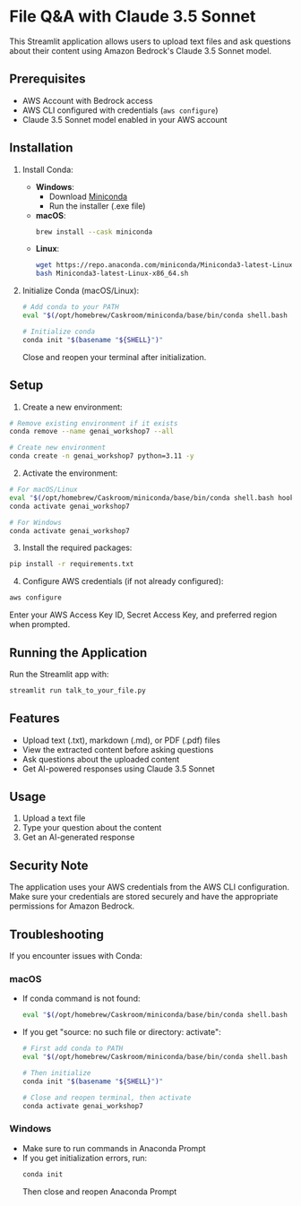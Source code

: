 # File Q&A with Claude 3.5 Sonnet

This Streamlit application allows users to upload text files and ask questions about their content using Amazon Bedrock's Claude 3.5 Sonnet model.

## Prerequisites

- AWS Account with Bedrock access
- AWS CLI configured with credentials (`aws configure`)
- Claude 3.5 Sonnet model enabled in your AWS account

## Installation

1. Install Conda:
   - **Windows**: 
     - Download [Miniconda](https://docs.conda.io/en/latest/miniconda.html)
     - Run the installer (.exe file)
   - **macOS**:
     ```bash
     brew install --cask miniconda
     ```
   - **Linux**:
     ```bash
     wget https://repo.anaconda.com/miniconda/Miniconda3-latest-Linux-x86_64.sh
     bash Miniconda3-latest-Linux-x86_64.sh
     ```

2. Initialize Conda (macOS/Linux):
   ```bash
   # Add conda to your PATH
   eval "$(/opt/homebrew/Caskroom/miniconda/base/bin/conda shell.bash hook)"
   
   # Initialize conda
   conda init "$(basename "${SHELL}")"
   ```
   
   Close and reopen your terminal after initialization.

## Setup

1. Create a new environment:
```bash
# Remove existing environment if it exists
conda remove --name genai_workshop7 --all

# Create new environment
conda create -n genai_workshop7 python=3.11 -y
```

2. Activate the environment:
```bash
# For macOS/Linux
eval "$(/opt/homebrew/Caskroom/miniconda/base/bin/conda shell.bash hook)"
conda activate genai_workshop7

# For Windows
conda activate genai_workshop7
```

3. Install the required packages:
```bash
pip install -r requirements.txt
```

4. Configure AWS credentials (if not already configured):
```bash
aws configure
```
Enter your AWS Access Key ID, Secret Access Key, and preferred region when prompted.

## Running the Application

Run the Streamlit app with:
```bash
streamlit run talk_to_your_file.py
```

## Features

- Upload text (.txt), markdown (.md), or PDF (.pdf) files
- View the extracted content before asking questions
- Ask questions about the uploaded content
- Get AI-powered responses using Claude 3.5 Sonnet

## Usage

1. Upload a text file
2. Type your question about the content
3. Get an AI-generated response

## Security Note

The application uses your AWS credentials from the AWS CLI configuration. Make sure your credentials are stored securely and have the appropriate permissions for Amazon Bedrock.

## Troubleshooting

If you encounter issues with Conda:

### macOS
- If conda command is not found:
  ```bash
  eval "$(/opt/homebrew/Caskroom/miniconda/base/bin/conda shell.bash hook)"
  ```
- If you get "source: no such file or directory: activate":
  ```bash
  # First add conda to PATH
  eval "$(/opt/homebrew/Caskroom/miniconda/base/bin/conda shell.bash hook)"
  
  # Then initialize
  conda init "$(basename "${SHELL}")"
  
  # Close and reopen terminal, then activate
  conda activate genai_workshop7
  ```

### Windows
- Make sure to run commands in Anaconda Prompt
- If you get initialization errors, run:
  ```bash
  conda init
  ```
  Then close and reopen Anaconda Prompt
